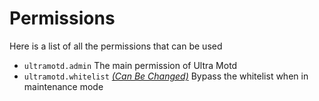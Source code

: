 # Permissions
Here is a list of all the permissions that can be used
<br>

* `ultramotd.admin`
  The main permission of Ultra Motd
* `ultramotd.whitelist` *[(Can Be Changed)](../features/maintenance_mode.md)*
  Bypass the whitelist when in maintenance mode
